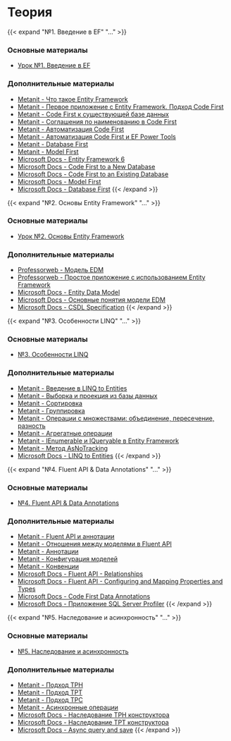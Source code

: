 # Теория

[№1. Введение в EF]:----------------------------------------------------------

{{< expand "№1. Введение в EF" "..." >}}

### Основные материалы

- [Урок №1. Введение в EF](https://itvdn.com/ru/video/entity-framework-6)

### Дополнительные материалы

- [Metanit - Что такое Entity Framework](https://metanit.com/sharp/entityframework/1.1.php)
- [Metanit - Первое приложение с Entity Framework. Подход Code First](https://metanit.com/sharp/entityframework/1.2.php)
- [Metanit - Code First к существующей базе данных](https://metanit.com/sharp/entityframework/2.2.php)
- [Metanit - Соглашения по наименованию в Code First](https://metanit.com/sharp/entityframework/2.6.php)
- [Metanit - Автоматизация Code First](https://metanit.com/sharp/entityframework/2.1.php)
- [Metanit - Автоматизация Code First и EF Power Tools](https://metanit.com/sharp/entityframework/2.3.php)
- [Metanit - Database First](https://metanit.com/sharp/entityframework/2.4.php)
- [Metanit - Model First](https://metanit.com/sharp/entityframework/2.5.php)
- [Microsoft Docs - Entity Framework 6](https://docs.microsoft.com/en-us/ef/ef6/)
- [Microsoft Docs - Code First to a New Database](https://docs.microsoft.com/en-us/ef/ef6/modeling/code-first/workflows/new-database)
- [Microsoft Docs - Code First to an Existing Database](https://docs.microsoft.com/en-us/ef/ef6/modeling/code-first/workflows/existing-database)
- [Microsoft Docs - Model First](https://docs.microsoft.com/en-us/ef/ef6/modeling/designer/workflows/model-first)
- [Microsoft Docs - Database First](https://docs.microsoft.com/en-us/ef/ef6/modeling/designer/workflows/database-first)
  {{< /expand >}}

[№2. Основы Entity Framework]:----------------------------------------------------------

{{< expand "№2. Основы Entity Framework" "..." >}}

### Основные материалы

- [Урок №2. Основы Entity Framework](https://itvdn.com/ru/video/entity-framework-6/entity-framework-basics)

### Дополнительные материалы

- [Professorweb - Модель EDM](https://professorweb.ru/my/ADO_NET/base/level3/3_2.php)
- [Professorweb - Простое приложение с использованием Entity Framework](https://professorweb.ru/my/entity-framework/6/level1/1_2.php)
- [Microsoft Docs - Entity Data Model](https://docs.microsoft.com/en-us/dotnet/framework/data/adonet/entity-data-model)
- [Microsoft Docs - Основные понятия модели EDM](https://docs.microsoft.com/ru-ru/dotnet/framework/data/adonet/entity-data-model-key-concepts)
- [Microsoft Docs - CSDL Specification](https://docs.microsoft.com/en-us/ef/ef6/modeling/designer/advanced/edmx/csdl-spec)
  {{< /expand >}}

[№3. Особенности LINQ]:----------------------------------------------------------

{{< expand "№3. Особенности LINQ" "..." >}}

### Основные материалы

- [№3. Особенности LINQ](https://itvdn.com/ru/video/entity-framework-6/features-linq)

### Дополнительные материалы

- [Metanit - Введение в LINQ to Entities](https://metanit.com/sharp/entityframework/4.1.php)
- [Metanit - Выборка и проекция из базы данных](https://metanit.com/sharp/entityframework/4.2.php)
- [Metanit - Сортировка](https://metanit.com/sharp/entityframework/4.3.php)
- [Metanit - Группировка](https://metanit.com/sharp/entityframework/4.5.php)
- [Metanit - Операции с множествами: объединение, пересечение, разность](https://metanit.com/sharp/entityframework/4.6.php)
- [Metanit - Агрегатные операции](https://metanit.com/sharp/entityframework/4.7.php)
- [Metanit - IEnumerable и IQueryable в Entity Framework](https://metanit.com/sharp/entityframework/1.4.php)
- [Metanit - Метод AsNoTracking](https://metanit.com/sharp/entityframework/4.8.php)
- [Microsoft Docs - LINQ to Entities](https://docs.microsoft.com/en-us/dotnet/framework/data/adonet/ef/language-reference/linq-to-entities)
  {{< /expand >}}

[№4. Fluent API & Data Annotations]:----------------------------------------------------------

{{< expand "№4. Fluent API & Data Annotations" "..." >}}

### Основные материалы

- [№4. Fluent API & Data Annotations](https://itvdn.com/ru/video/entity-framework-6/fluent-api-data-annotations)

### Дополнительные материалы

- [Metanit - Fluent API и аннотации](https://metanit.com/sharp/entityframework/6.1.php)
- [Metanit - Отношения между моделями в Fluent API](https://metanit.com/sharp/entityframework/6.2.php)
- [Metanit - Аннотации](https://metanit.com/sharp/entityframework/6.3.php)
- [Metanit - Конфигурация моделей](https://metanit.com/sharp/entityframework/6.8.php)
- [Metanit - Конвенции](https://metanit.com/sharp/entityframework/6.9.php)
- [Microsoft Docs - Fluent API - Relationships](https://docs.microsoft.com/en-us/ef/ef6/modeling/code-first/fluent/relationships)
- [Microsoft Docs - Fluent API - Configuring and Mapping Properties and Types](https://docs.microsoft.com/en-us/ef/ef6/modeling/code-first/fluent/types-and-properties)
- [Microsoft Docs - Code First Data Annotations](https://docs.microsoft.com/en-us/ef/ef6/modeling/code-first/data-annotations)
- [Microsoft Docs - Приложение SQL Server Profiler](https://docs.microsoft.com/ru-ru/sql/tools/sql-server-profiler/sql-server-profiler?view=sql-server-ver16)
  {{< /expand >}}

[№5. Наследование и асинхронность]:----------------------------------------------------------

{{< expand "№5. Наследование и асинхронность" "..." >}}

### Основные материалы

- [№5. Наследование и асинхронность](https://itvdn.com/ru/video/entity-framework-6/inheritance-asynchronous)

### Дополнительные материалы

- [Metanit - Подход TPH](https://metanit.com/sharp/entityframework/7.1.php)
- [Metanit - Подход TPT](https://metanit.com/sharp/entityframework/7.2.php)
- [Metanit - Подход TPC](https://metanit.com/sharp/entityframework/7.3.php)
- [Metanit - Асинхронные операции](https://metanit.com/sharp/entityframework/8.1.php)
- [Microsoft Docs - Наследование TPH конструктора](https://docs.microsoft.com/ru-ru/ef/ef6/modeling/designer/inheritance/tph)
- [Microsoft Docs - Наследование TPT конструктора](https://docs.microsoft.com/ru-ru/ef/ef6/modeling/designer/inheritance/tpt)
- [Microsoft Docs - Async query and save](https://docs.microsoft.com/en-us/ef/ef6/fundamentals/async)
  {{< /expand >}}

